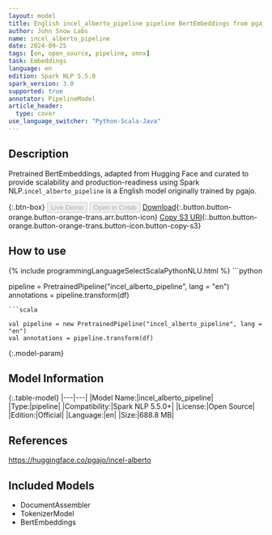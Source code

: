 ```yaml
---
layout: model
title: English incel_alberto_pipeline pipeline BertEmbeddings from pgajo
author: John Snow Labs
name: incel_alberto_pipeline
date: 2024-09-25
tags: [en, open_source, pipeline, onnx]
task: Embeddings
language: en
edition: Spark NLP 5.5.0
spark_version: 3.0
supported: true
annotator: PipelineModel
article_header:
  type: cover
use_language_switcher: "Python-Scala-Java"
---
```


## Description

Pretrained BertEmbeddings, adapted from Hugging Face and curated to provide scalability and production-readiness using Spark NLP.`incel_alberto_pipeline` is a English model originally trained by pgajo.

{:.btn-box}
<button class="button button-orange" disabled>Live Demo</button>
<button class="button button-orange" disabled>Open in Colab</button>
[Download](https://s3.amazonaws.com/auxdata.johnsnowlabs.com/public/models/incel_alberto_pipeline_en_5.5.0_3.0_1727243364491.zip){:.button.button-orange.button-orange-trans.arr.button-icon}
[Copy S3 URI](s3://auxdata.johnsnowlabs.com/public/models/incel_alberto_pipeline_en_5.5.0_3.0_1727243364491.zip){:.button.button-orange.button-orange-trans.button-icon.button-copy-s3}

## How to use



<div class="tabs-box" markdown="1">
{% include programmingLanguageSelectScalaPythonNLU.html %}
```python

pipeline = PretrainedPipeline("incel_alberto_pipeline", lang = "en")
annotations =  pipeline.transform(df)   

```
```scala

val pipeline = new PretrainedPipeline("incel_alberto_pipeline", lang = "en")
val annotations = pipeline.transform(df)

```
</div>

{:.model-param}
## Model Information

{:.table-model}
|---|---|
|Model Name:|incel_alberto_pipeline|
|Type:|pipeline|
|Compatibility:|Spark NLP 5.5.0+|
|License:|Open Source|
|Edition:|Official|
|Language:|en|
|Size:|688.8 MB|

## References

https://huggingface.co/pgajo/incel-alberto

## Included Models

- DocumentAssembler
- TokenizerModel
- BertEmbeddings